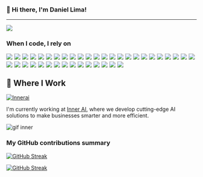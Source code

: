 ### 👋 Hi there, I'm Daniel Lima!

---

![](https://komarev.com/ghpvc/?username=daniel1lima)

<h3>When I code, I rely on</h3>
<div style="display: flex; flex-wrap: wrap; gap: 5px;">
  <!-- Languages -->
  <img src="https://img.shields.io/badge/-Python-3776AB?style=flat-square&logo=python&logoColor=white" />
  <img src="https://img.shields.io/badge/-Typescript-3178C6?style=flat-square&logo=typescript&logoColor=white" />
  <img src="https://img.shields.io/badge/-Javascript-F7DF1E?style=flat-square&logo=javascript&logoColor=black" />
  <img src="https://img.shields.io/badge/-Java-007396?style=flat-square&logo=java&logoColor=white" />
  <img src="https://img.shields.io/badge/-Rust-000000?style=flat-square&logo=rust&logoColor=white" />
  <img src="https://img.shields.io/badge/-C-A8B9CC?style=flat-square&logo=c&logoColor=white" />
  <img src="https://img.shields.io/badge/-C++-00599C?style=flat-square&logo=c%2B%2B&logoColor=white" />
  <img src="https://img.shields.io/badge/-C%23-239120?style=flat-square&logo=c-sharp&logoColor=white" />
  <img src="https://img.shields.io/badge/-SQL-4479A1?style=flat-square&logo=mysql&logoColor=white" />
  <img src="https://img.shields.io/badge/-R-276DC3?style=flat-square&logo=r&logoColor=white" />
  <img src="https://img.shields.io/badge/-Ruby%20on%20Rails-CC0000?style=flat-square&logo=ruby-on-rails&logoColor=white" />
  <img src="https://img.shields.io/badge/-Go-00ADD8?style=flat-square&logo=go&logoColor=white" />

  <!-- Technologies -->
  <img src="https://img.shields.io/badge/-React.js-61DAFB?style=flat-square&logo=react&logoColor=black" />
  <img src="https://img.shields.io/badge/-Next.js-000000?style=flat-square&logo=next-dot-js&logoColor=white" />
  <img src="https://img.shields.io/badge/-Deno.js-000000?style=flat-square&logo=deno&logoColor=white" />
  <img src="https://img.shields.io/badge/-MySQL-4479A1?style=flat-square&logo=mysql&logoColor=white" />
  <img src="https://img.shields.io/badge/-Flask-000000?style=flat-square&logo=flask&logoColor=white" />
  <img src="https://img.shields.io/badge/-Django-092E20?style=flat-square&logo=django&logoColor=white" />
  <img src="https://img.shields.io/badge/-Redis-DC382D?style=flat-square&logo=redis&logoColor=white" />
  <img src="https://img.shields.io/badge/-Selenium-43B02A?style=flat-square&logo=selenium&logoColor=white" />
  <img src="https://img.shields.io/badge/-SpaCy-09A3D5?style=flat-square" />
  <img src="https://img.shields.io/badge/-TensorFlow-FF6F00?style=flat-square&logo=tensorflow&logoColor=white" />
  <img src="https://img.shields.io/badge/-Pandas-150458?style=flat-square&logo=pandas&logoColor=white" />
  <img src="https://img.shields.io/badge/-Docker-2496ED?style=flat-square&logo=docker&logoColor=white" />
  <img src="https://img.shields.io/badge/-RAG-FF9900?style=flat-square" />
  <img src="https://img.shields.io/badge/-DynamoDB-4053D6?style=flat-square&logo=amazon-dynamodb&logoColor=white" />
  <img src="https://img.shields.io/badge/-Neo4j-008CC1?style=flat-square&logo=neo4j&logoColor=white" />
  <img src="https://img.shields.io/badge/-ChromaDB-4B8BBE?style=flat-square" />
  <img src="https://img.shields.io/badge/-MongoDB-47A248?style=flat-square&logo=mongodb&logoColor=white" />
  <img src="https://img.shields.io/badge/-Supabase-3ECF8E?style=flat-square&logo=supabase&logoColor=white" />
  <img src="https://img.shields.io/badge/-Aurora-FF9900?style=flat-square" />

  <!-- Operations -->
  <img src="https://img.shields.io/badge/-AWS%20EC2/S3/Bedrock-232F3E?style=flat-square&logo=amazon-aws&logoColor=white" />
  <img src="https://img.shields.io/badge/-Git-F05032?style=flat-square&logo=git&logoColor=white" />
  <img src="https://img.shields.io/badge/-Azure-0078D4?style=flat-square&logo=microsoft-azure&logoColor=white" />
  <img src="https://img.shields.io/badge/-Datadog-632CA6?style=flat-square&logo=datadog&logoColor=white" />
  <img src="https://img.shields.io/badge/-Rollbar-0779E4?style=flat-square&logo=rollbar&logoColor=white" />
  <img src="https://img.shields.io/badge/-Snyk-4C4A73?style=flat-square&logo=snyk&logoColor=white" />
  <img src="https://img.shields.io/badge/-SQLite-003B57?style=flat-square&logo=sqlite&logoColor=white" />
  <img src="https://img.shields.io/badge/-ClickUp-7B68EE?style=flat-square&logo=clickup&logoColor=white" />
</div>

## 💼 Where I Work
<a href="https://innerai.com" target="_blank">
  <img src="https://img.shields.io/badge/Innerai-00AEEF?style=for-the-badge" alt="Innerai" />
</a>

I'm currently working at [Inner AI](https://innerai.com), where we develop cutting-edge AI solutions to make businesses smarter and more efficient.

![gif inner](https://github.com/user-attachments/assets/bb809434-54eb-4bd1-bc00-8c6a3aa24ed1)



<h3>My GitHub contributions summary</h3>

[![GitHub Streak](https://github-readme-streak-stats.herokuapp.com?user=DanielLima52&theme=dark&hide_border=true)](https://git.io/streak-stats)

[![GitHub Streak](https://github-readme-streak-stats.herokuapp.com?user=daniel1lima&theme=dark&hide_border=true)](https://git.io/streak-stats)


